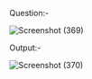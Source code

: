 Question:-

![Screenshot (369)](https://github.com/ak2521/Java-Basic/assets/93378378/67a9118e-918f-468d-a4fe-7267ec82aae5)


Output:-

![Screenshot (370)](https://github.com/ak2521/Java-Basic/assets/93378378/297e2db4-0681-4250-b27c-facc1eaf2cfc)
